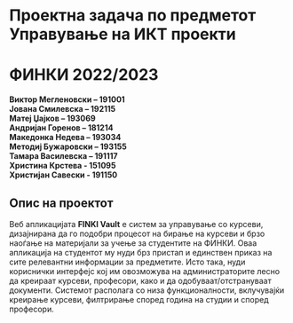 # Проектна задача по предметот Управување на ИКТ проекти
# ФИНКИ 2022/2023
<b>Виктор Мегленовски – 191001 <br>
Јована Смилевска – 192115<br>
Матеј Џајков – 193069<br>
Андријан Горенов – 181214<br>
Македонка Недева – 193034<br>
Методиј Бужаровски – 193155<br>
Тамара Василевска – 191117<br>
Христина Крстева - 151095<br>
Христијан Савески - 191150</b><br>


## Опис на проектот

Веб апликацијата <b>FINKI Vault</b> e систем за управување со курсеви, дизајнирана да го подобри процесот на бирање на курсеви и брзо наоѓање на материјали за учење за студентите на ФИНКИ. Оваа апликација на студентот му нуди брз пристап и единствен приказ на сите релевантни информации за предметите. Исто така, нуди кориснички интерфејс кој им овозможува на администраторите лесно да креираат курсеви, професори, како и да одобуваат/отстрануваат документи. Системот располага со низа функционалности, вклучувајќи креирање курсеви, филтрирање според година на студии и според професори.
